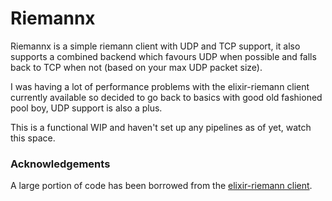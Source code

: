 Riemannx
========

Riemannx is a simple riemann client with UDP and TCP support, it also supports
a combined backend which favours UDP when possible and falls back to TCP when
not (based on your max UDP packet size).

I was having a lot of performance problems with the elixir-riemann client 
currently available so decided to go back to basics with good old fashioned
pool boy, UDP support is also a plus.

This is a functional WIP and haven't set up any pipelines as of yet, 
watch this space.

### Acknowledgements

A large portion of code has been borrowed from the  [elixir-riemann client](https://github.com/koudelka/elixir-riemann).
